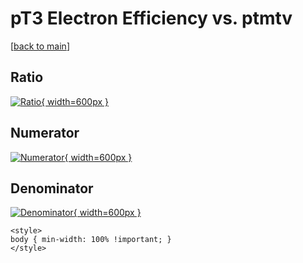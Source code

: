 # pT3 Electron Efficiency vs. ptmtv

[[back to main](./)]



## Ratio

[![Ratio](../mtv/var/pT3_11_eff_ptmtv.png){ width=600px }](../mtv/var/pT3_11_eff_ptmtv.pdf)

## Numerator

[![Numerator](../mtv/num/pT3_11_eff_ptmtv_num0.png){ width=600px }](../mtv/num/pT3_11_eff_ptmtv_num0.pdf)

## Denominator

[![Denominator](../mtv/den/pT3_11_eff_ptmtv_den.png){ width=600px }](../mtv/den/pT3_11_eff_ptmtv_den.pdf)


``` {=html}
<style>
body { min-width: 100% !important; }
</style>
```
